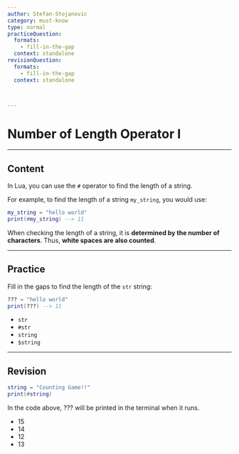 ```yaml
---
author: Stefan-Stojanovic
category: must-know
type: normal
practiceQuestion:
  formats:
    - fill-in-the-gap
  context: standalone
revisionQuestion:
  formats:
    - fill-in-the-gap
  context: standalone



---
```


# Number of Length Operator I

---

## Content

In Lua, you can use the `#` operator to find the length of a string.

For example, to find the length of a string `my_string`, you would use:
```lua
my_string = "hello world"
print(#my_string) --> 11
```

When checking the length of a string, it is **determined by the number of characters**. Thus, **white spaces are also counted**.


---

## Practice

Fill in the gaps to find the length of the `str` string:
```lua
??? = "hello world"
print(???) --> 11
```

- `str`
- `#str`
- `string`
- `$string`


---

## Revision


```lua
string = "Counting Game!!"
print(#string) 
```
In the code above, ??? will be printed in the terminal when it runs.

- 15
- 14
- 12
- 13
